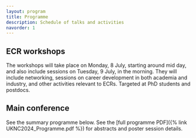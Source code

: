 ```yaml
---
layout: program
title: Programme
description: Schedule of talks and activities
navorder: 1
---
```


## ECR workshops

The workshops will take place on Monday, 8 July, starting around mid day, and also include sessions on Tuesday, 9 July, in the morning. They will include networking, sessions on career development in both academia and industry, and other activities relevant to ECRs. Targeted at PhD students and postdocs.

## Main conference

See the summary programme below. See the [full programme PDF]({% link UKNC2024_Programme.pdf %}) for abstracts and poster session details.
